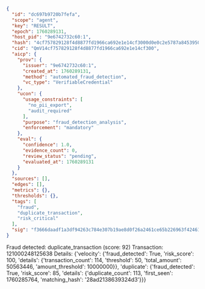 ```json
{
  "id": "dc697b9720b7fefa",
  "scope": "agent",
  "key": "RESULT",
  "epoch": 1760289131,
  "host_pid": "9e6742732c60:1",
  "hash": "4cf757829128f4d8877fd1966ca692e1e14cf3000d0e0c2e5787a8453950e810",
  "cid": "QmV14cf757829128f4d8877fd1966ca692e1e14cf300",
  "aicp": {
    "prov": {
      "issuer": "9e6742732c60:1",
      "created_at": 1760289131,
      "method": "automated_fraud_detection",
      "vc_type": "VerifiableCredential"
    },
    "ucon": {
      "usage_constraints": [
        "no_pii_export",
        "audit_required"
      ],
      "purpose": "fraud_detection_analysis",
      "enforcement": "mandatory"
    },
    "eval": {
      "confidence": 1.0,
      "evidence_count": 0,
      "review_status": "pending",
      "evaluated_at": 1760289131
    }
  },
  "sources": [],
  "edges": [],
  "metrics": {},
  "thresholds": {},
  "tags": [
    "fraud",
    "duplicate_transaction",
    "risk_critical"
  ],
  "sig": "f3666daadf1a3df94263c784e307b19ae8d0f26a2461ce65b226963f424619dd"
}
```

Fraud detected: duplicate_transaction (score: 92)
Transaction: 121000248125638
Details: {'velocity': {'fraud_detected': True, 'risk_score': 100, 'details': {'transaction_count': 114, 'threshold': 50, 'total_amount': 50563446, 'amount_threshold': 10000000}}, 'duplicate': {'fraud_detected': True, 'risk_score': 85, 'details': {'duplicate_count': 113, 'first_seen': 1760285764, 'matching_hash': '28ad2138639324d3'}}}